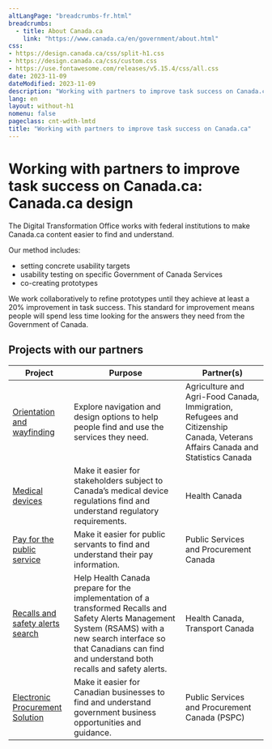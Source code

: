 ```yaml
---
altLangPage: "breadcrumbs-fr.html"
breadcrumbs:
  - title: About Canada.ca
    link: "https://www.canada.ca/en/government/about.html"
css:
- https://design.canada.ca/css/split-h1.css
- https://design.canada.ca/css/custom.css
- https://use.fontawesome.com/releases/v5.15.4/css/all.css
date: 2023-11-09
dateModified: 2023-11-09
description: "Working with partners to improve task success on Canada.ca"
lang: en
layout: without-h1
nomenu: false
pageclass: cnt-wdth-lmtd
title: "Working with partners to improve task success on Canada.ca"
---
```

<h1 property="name" id="wb-cont" dir="ltr"><span class="stacked"><span>Working with partners to improve task success on Canada.ca</span>: <span>Canada.ca design</span></span></h1>
<p>The Digital Transformation Office works with federal institutions to make Canada.ca content easier to find and understand.</p>
<p>Our method includes:</p>
<ul>
  <li>setting concrete usability targets</li>
  <li>usability testing on specific Government of Canada Services</li>
  <li>co-creating prototypes</li>
</ul>
<p>We work collaboratively to refine prototypes until they achieve at least a 20% improvement in task success.  This standard for improvement means people will spend less time looking for the answers they need from the Government of Canada.</p>
<h2>Projects with our partners</h2>
<div class="col-md-9">
  <div class="panel panel-default">
    <div class="mrgn-tp-md mrgn-bttm-md">
      <table class="wb-tables table table-striped small mrgn-tp-lg brdr-tp" aria-live="polite" id="design" data-page-length="25" data-wb-tables="{
            &quot;bDeferRender&quot;: true,
            &quot;order&quot;: [0, &quot;asc&quot;],
            &quot;paging&quot;: true,
            &quot;info&quot;: true,
            &quot;columns&quot;: [
            { &quot;data&quot;: &quot;PROJECT&quot;, &quot;className&quot;: &quot;&quot; },
            { &quot;data&quot;: &quot;PURPOSE&quot;, &quot;className&quot;: &quot;&quot; },
            { &quot;data&quot;: &quot;PARTNER&quot;, &quot;className&quot;: &quot;&quot;, &quot;orderable&quot;: false }
            ]
            }">
        <thead>
          <tr>
            <th class="col-md-03">Project</th>
            <th class="col-md-05">Purpose</th>
            <th class="col-md-04">Partner(s)</th>
          </tr>
        </thead>
        <tbody>
          <tr>
            <td><a href="#">Orientation and wayfinding</a></td>
            <td>Explore navigation and design options to help people find and use the services they need.</td>
            <td>Agriculture and Agri-Food Canada, Immigration, Refugees and Citizenship Canada, Veterans Affairs Canada and Statistics Canada</td>
          </tr>
          <tr>
            <td><a href="#">Medical devices</a></td>
            <td>Make it easier for stakeholders subject to Canada’s medical device regulations find and understand regulatory requirements.</td>
            <td>Health Canada</td>
          </tr>
          <tr>
            <td><a href="#">Pay for the public service</a></td>
            <td>Make it easier for public servants to find and understand their pay information.</td>
            <td>Public Services and Procurement Canada</td>
          </tr>
          <tr>
            <td><a href="#">Recalls and safety alerts search</a></td>
            <td>Help Health Canada prepare for the implementation of a transformed Recalls and Safety Alerts Management System (RSAMS) with a new search interface so that Canadians can find and understand both recalls and safety alerts.</td>
            <td>Health Canada, Transport Canada</td>
          </tr>
          <tr>
            <td><a href="#">Electronic Procurement Solution</a></td>
            <td>Make it easier for Canadian businesses to find and understand government business opportunities and guidance.</td>
            <td>Public Services and Procurement Canada (PSPC)</td>
          </tr>
        </tbody>
      </table>
    </div>
  </div>
</div>
